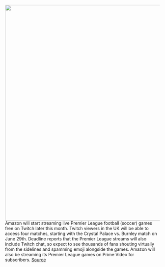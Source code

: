 <img src='https://cdn.vox-cdn.com/thumbor/ySe2ipEcCqJKqNt-727TBkZdpF0=/0x0:3550x2367/1200x800/filters:focal(1491x900:2059x1468)/cdn.vox-cdn.com/uploads/chorus_image/image/66950506/1250413012.jpg.0.jpg' width='700px' /><br/>
Amazon will start streaming live Premier League football (soccer) games free on Twitch later this month. Twitch viewers in the UK will be able to access four matches, starting with the Crystal Palace vs. Burnley match on June 29th. Deadline reports that the Premier League streams will also include Twitch chat, so expect to see thousands of fans shouting virtually from the sidelines and spamming emoji alongside the games. Amazon will also be streaming its Premier League games on Prime Video for subscribers.
<a href='https://www.theverge.com/2020/6/18/21295315/twitch-premier-league-free-stream-amazon-soccer'> Source <a/>